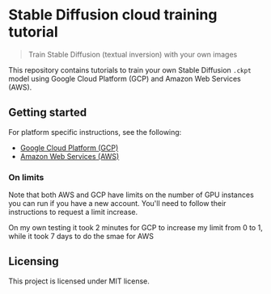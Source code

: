# Stable Diffusion cloud training tutorial
> Train Stable Diffusion (textual inversion) with your own images

This repository contains tutorials to train your own Stable Diffusion `.ckpt`
model using Google Cloud Platform (GCP) and Amazon Web Services (AWS).

## Getting started

For platform specific instructions, see the following:

* [Google Cloud Platform (GCP)](GCP.md)
* [Amazon Web Services (AWS)](AWS.md)

### On limits

Note that both AWS and GCP have limits on the number of GPU instances you can
run if you have a new account. You'll need to follow their instructions to
request a limit increase.

On my own testing it took 2 minutes for GCP to increase my limit from 0 to 1,
while it took 7 days to do the smae for AWS

## Licensing

This project is licensed under MIT license.
